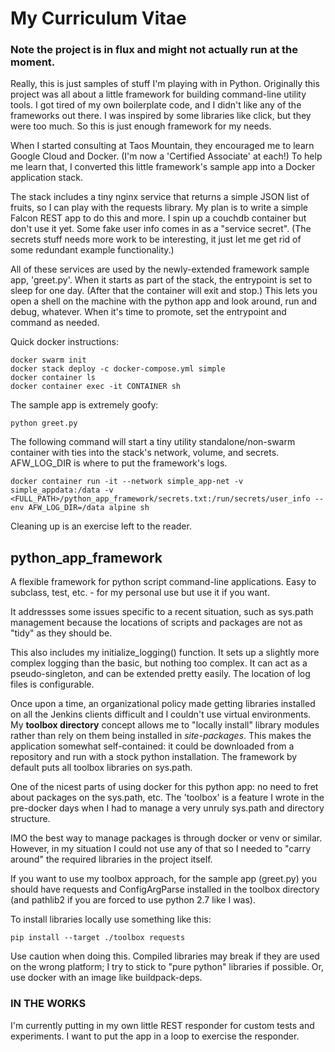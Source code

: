 # My Curriculum Vitae

### Note the project is in flux and might not actually run at the moment.

Really, this is just samples of stuff I'm playing with in Python.
Originally this project was all about a little framework for building command-line utility tools.
I got tired of my own boilerplate code, and I didn't like any of the frameworks out there.
I was inspired by some libraries like click, but they were too much.
So this is just enough framework for my needs.

When I started consulting at Taos Mountain, they encouraged me to learn Google Cloud and Docker.
(I'm now a 'Certified Associate' at each!)
To help me learn that, I converted this little framework's sample app into a Docker application stack.

The stack includes a tiny nginx service that returns a simple JSON list of fruits, so I can play with the requests library.
My plan is to write a simple Falcon REST app to do this and more.
I spin up a couchdb container but don't use it yet.
Some fake user info comes in as a "service secret". (The secrets stuff needs more work to be interesting, it just let me get rid of some redundant example functionality.)

All of these services are used by the newly-extended framework sample app, 'greet.py'.
When it starts as part of the stack, the entrypoint is set to sleep for one day. (After that the container will exit and stop.)
This lets you open a shell on the machine with the python app and look around, run and debug, whatever.
When it's time to promote, set the entrypoint and command as needed.

Quick docker instructions:
```
docker swarm init
docker stack deploy -c docker-compose.yml simple
docker container ls
docker container exec -it CONTAINER sh
```

The sample app is extremely goofy:

`python greet.py`

The following command will start a tiny utility standalone/non-swarm container with ties into the stack's network, volume, and secrets.
AFW_LOG_DIR is where to put the framework's logs.

`docker container run -it --network simple_app-net -v simple_appdata:/data -v <FULL_PATH>/python_app_framework/secrets.txt:/run/secrets/user_info --env AFW_LOG_DIR=/data alpine sh`

Cleaning up is an exercise left to the reader.

## python_app_framework

A flexible framework for python script command-line applications. Easy to subclass, test, etc. - for my personal use but use it if you want.

It addressses some issues specific to a recent situation, such as sys.path management because the locations of scripts and packages are not as "tidy" as they should be.

This also includes my initialize_logging() function. It sets up a slightly more complex logging than the basic, but nothing too complex. It can act as a pseudo-singleton, and can be extended pretty easily. The location of log files is configurable.

Once upon a time, an organizational policy made getting libraries installed on all the Jenkins clients difficult and I couldn't use virtual environments. My **toolbox directory** concept allows me to "locally install" library modules rather than rely on them being installed in _site-packages_. This makes the application somewhat self-contained: it could be downloaded from a repository and run with a stock python installation. The framework by default puts all toolbox libraries on sys.path.

One of the nicest parts of using docker for this python app: no need to fret about packages on the sys.path, etc. 
The 'toolbox' is a feature I wrote in the pre-docker days when I had to manage a very unruly sys.path and directory structure.

IMO the best way to manage packages is through docker or venv or similar. However, in my situation I could not use any of that so I needed to "carry around" the required libraries in the project itself.

If you want to use my toolbox approach, for the sample app (greet.py) you should have requests and ConfigArgParse installed in the toolbox directory (and pathlib2 if you are forced to use python 2.7 like I was).

To install libraries locally use something like this:

`pip install --target ./toolbox requests`

Use caution when doing this. Compiled libraries may break if they are used on the wrong platform; I try to stick to "pure python" libraries if possible. Or, use docker with an image like buildpack-deps.

### IN THE WORKS

I'm currently putting in my own little REST responder for custom tests and experiments. I want to put the app in a loop to exercise the responder.
